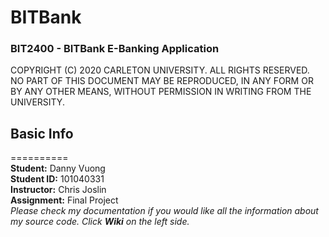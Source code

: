 # **BITBank**
### BIT2400 - BITBank E-Banking Application
COPYRIGHT (C) 2020 CARLETON UNIVERSITY. ALL RIGHTS RESERVED. NO PART OF THIS DOCUMENT MAY BE REPRODUCED, IN ANY FORM OR BY ANY OTHER MEANS, WITHOUT PERMISSION IN WRITING FROM THE UNIVERSITY.

## Basic Info
==========  
**Student:** Danny Vuong  
**Student ID:** 101040331  
**Instructor:** Chris Joslin  
**Assignment:** Final Project  
_Please check my documentation if you would like all the information about my source code. Click **Wiki** on the left side._
